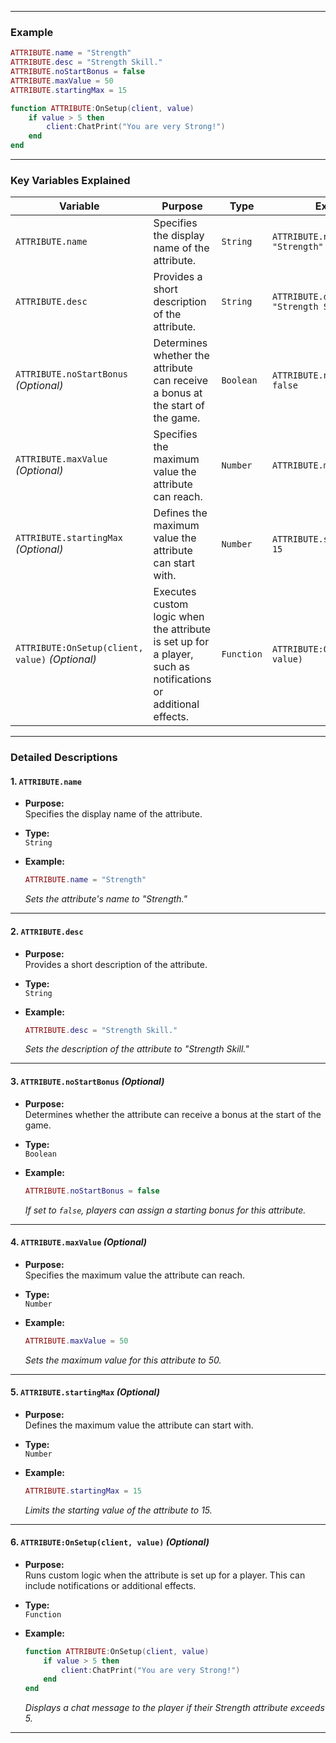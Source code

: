 
---
    
### **Example**
    
```lua
ATTRIBUTE.name = "Strength"
ATTRIBUTE.desc = "Strength Skill."
ATTRIBUTE.noStartBonus = false
ATTRIBUTE.maxValue = 50
ATTRIBUTE.startingMax = 15

function ATTRIBUTE:OnSetup(client, value)
    if value > 5 then 
        client:ChatPrint("You are very Strong!")
    end
end
```
    
---
    
### **Key Variables Explained**
    
| **Variable**                                 | **Purpose**                                                                                                     | **Type**   | **Example**                           |
|----------------------------------------------|-----------------------------------------------------------------------------------------------------------------|------------|---------------------------------------|
| `ATTRIBUTE.name`                             | Specifies the display name of the attribute.                                                                    | `String`   | `ATTRIBUTE.name = "Strength"`         |
| `ATTRIBUTE.desc`                             | Provides a short description of the attribute.                                                                  | `String`   | `ATTRIBUTE.desc = "Strength Skill."`   |
| `ATTRIBUTE.noStartBonus` *(Optional)*        | Determines whether the attribute can receive a bonus at the start of the game.                                 | `Boolean`     | `ATTRIBUTE.noStartBonus = false`      |
| `ATTRIBUTE.maxValue` *(Optional)*            | Specifies the maximum value the attribute can reach.                                                           | `Number`   | `ATTRIBUTE.maxValue = 50`              |
| `ATTRIBUTE.startingMax` *(Optional)*         | Defines the maximum value the attribute can start with.                                                        | `Number`   | `ATTRIBUTE.startingMax = 15`           |
| `ATTRIBUTE:OnSetup(client, value)` *(Optional)* | Executes custom logic when the attribute is set up for a player, such as notifications or additional effects. | `Function` | `ATTRIBUTE:OnSetup(client, value)`     |
    
---
    
### **Detailed Descriptions**
    
#### 1. `ATTRIBUTE.name`
    
- **Purpose:**  
  Specifies the display name of the attribute.
    
- **Type:**  
  `String`
    
- **Example:**
    ```lua
    ATTRIBUTE.name = "Strength"
    ```
    *Sets the attribute's name to "Strength."*
    
---
    
#### 2. `ATTRIBUTE.desc`
    
- **Purpose:**  
  Provides a short description of the attribute.
    
- **Type:**  
  `String`
    
- **Example:**
    ```lua
    ATTRIBUTE.desc = "Strength Skill."
    ```
    *Sets the description of the attribute to "Strength Skill."*
    
---
    
#### 3. `ATTRIBUTE.noStartBonus` *(Optional)*
    
- **Purpose:**  
  Determines whether the attribute can receive a bonus at the start of the game.
    
- **Type:**  
  `Boolean`
    
- **Example:**
    ```lua
    ATTRIBUTE.noStartBonus = false
    ```
    *If set to `false`, players can assign a starting bonus for this attribute.*
    
---
    
#### 4. `ATTRIBUTE.maxValue` *(Optional)*
    
- **Purpose:**  
  Specifies the maximum value the attribute can reach.
    
- **Type:**  
  `Number`
    
- **Example:**
    ```lua
    ATTRIBUTE.maxValue = 50
    ```
    *Sets the maximum value for this attribute to 50.*
    
---
    
#### 5. `ATTRIBUTE.startingMax` *(Optional)*
    
- **Purpose:**  
  Defines the maximum value the attribute can start with.
    
- **Type:**  
  `Number`
    
- **Example:**
    ```lua
    ATTRIBUTE.startingMax = 15
    ```
    *Limits the starting value of the attribute to 15.*
    
---
    
#### 6. `ATTRIBUTE:OnSetup(client, value)` *(Optional)*
    
- **Purpose:**  
  Runs custom logic when the attribute is set up for a player. This can include notifications or additional effects.
    
- **Type:**  
  `Function`
    
- **Example:**
    ```lua
    function ATTRIBUTE:OnSetup(client, value)
        if value > 5 then 
            client:ChatPrint("You are very Strong!")
        end
    end
    ```
    *Displays a chat message to the player if their Strength attribute exceeds 5.*
    
---